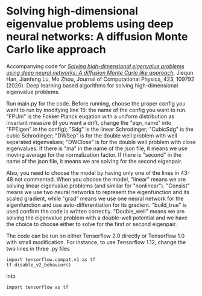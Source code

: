 # Solving high-dimensional eigenvalue problems using deep neural networks: A diffusion Monte Carlo like approach
Accompanying code for [*Solving high-dimensional eigenvalue problems using deep neural networks: A diffusion Monte Carlo like approach*](https://doi.org/10.1016/j.jcp.2020.109792), Jiequn Han, Jianfeng Lu, Mo Zhou, Journal of Computational Physics, 423, 109792 (2020). Deep learning based algorithms for solving high-dimensional eigenvalue problems.

Run main.py for the code. Before running, choose the proper config you want to run by modifying line 15: the name of the config you want to run.
"FPUni" is the Fokker Planck euqation with a uniform distribution as invariant measure (if you want a drift, change the "eqn_name" into "FPEigen" in the config); "Sdg" is the linear Schrodinger; "CubicSdg" is the cubic Schrodinger; "DWSep" is for the double well problem with well separated eigenvalues;  "DWClose" is for the double well problem with close eigenvalues.
If there is "ma" in the name of the json file, it means we use moving average for the normalization factor.
If there is "second" in the name of the json file, it means we are solving for the second eigenpair.

Also, you need to choose the model by having only one of the lines in 43-48 not commented.
When you choose the model, "linear" means we are solving linear eigenvalue problems (and similar for "nonlinear").
"Consist" means we use two neural networks to represent the eigenfunction and its scaled gradient, while "grad" means we use one neural network for the eigenfunction and use auto-differentiation for its gradient.
"build_true" is used confirm the code is written correctly.
"Double_well" means we are solving the eigenvalue problem with a double-well potential and we have the choice to choose either to solve for the first or second eigenpair.

The code can be run on either Tensorflow 2.0 directly or Tensorflow 1.0 with small modification. For instance, to use Tensorflow 1.12, change the two lines in three .py files
```
import tensorflow.compat.v1 as tf
tf.disable_v2_behavior()
```
into
```
import tensorflow as tf
```

